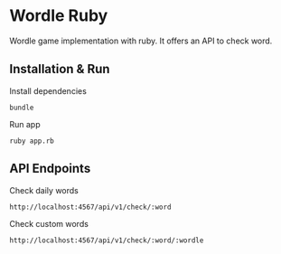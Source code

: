 # Wordle Ruby

Wordle game implementation with ruby. It offers an API to check word. 

## Installation & Run

Install dependencies

`bundle`

Run app

`ruby app.rb`

## API Endpoints


Check daily words

`http://localhost:4567/api/v1/check/:word`




Check custom words

`http://localhost:4567/api/v1/check/:word/:wordle`
